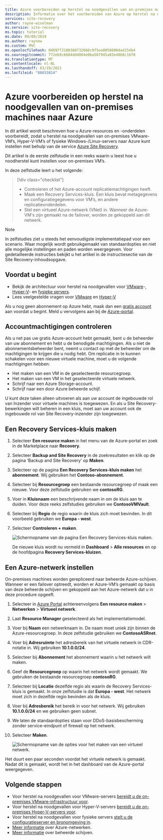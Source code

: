 ```yaml
---
title: Azure voorbereiden op herstel na noodgevallen van on-premises machines met Azure Site Recovery
description: Informatie over het voorbereiden van Azure op herstel na noodgevallen van on-premises machines met Azure Site Recovery.
services: site-recovery
author: rayne-wiselman
ms.service: site-recovery
ms.topic: tutorial
ms.date: 09/09/2019
ms.author: raynew
ms.custom: MVC
ms.openlocfilehash: 0d697f2100360732666c9f5ea8050800dad154b4
ms.sourcegitcommit: 772eb9c6684dd4864e0ba507945a83e48b8c16f0
ms.translationtype: MT
ms.contentlocale: nl-NL
ms.lasthandoff: 03/19/2021
ms.locfileid: "88653814"
---
```

# <a name="prepare-azure-for-on-premises-disaster-recovery-to-azure"></a>Azure voorbereiden op herstel na noodgevallen van on-premises machines naar Azure

In dit artikel wordt beschreven hoe u Azure-resources en -onderdelen voorbereidt, zodat u herstel na noodgevallen van on-premises VMware-VM’s, Hyper-V-VM’s of fysieke Windows-/Linux-servers naar Azure kunt instellen met behulp van de service [Azure Site Recovery](site-recovery-overview.md).

Dit artikel is de eerste zelfstudie in een reeks waarin u leest hoe u noodherstel kunt instellen voor on-premises VM’s. 


In deze zelfstudie leert u het volgende:

> [!div class="checklist"]
> * Controleren of het Azure-account replicatiemachtigingen heeft.
> * Maak een Recovery Services-kluis. Een kluis bevat metagegevens en configuratiegegevens voor VM’s, en andere replicatieonderdelen.
> * Stel een virtueel Azure-netwerk (VNet) in. Wanneer de Azure-VM's zijn gemaakt na de failover, worden ze gekoppeld aan dit netwerk.

> [!NOTE]
> In zelfstudies ziet u steeds het eenvoudigste implementatiepad voor een scenario. Waar mogelijk wordt gebruikgemaakt van standaardopties en niet alle mogelijke instellingen en paden worden weergegeven. Voor gedetailleerde instructies bekijkt u het artikel in de instructiesectie van de Site Recovery-inhoudsopgave.

## <a name="before-you-start"></a>Voordat u begint

- Bekijk de architectuur voor herstel na noodgevallen voor [VMware](vmware-azure-architecture.md)-, [Hyper-V](hyper-v-azure-architecture.md)- en [fysieke servers](physical-azure-architecture.md).
- Lees veelgestelde vragen voor [VMware](vmware-azure-common-questions.md) en [Hyper-V](hyper-v-azure-common-questions.md)

Als u nog geen abonnement op Azure hebt, maak dan een [gratis account](https://azure.microsoft.com/pricing/free-trial/) aan voordat u begint. Meld u vervolgens aan bij de [Azure-portal](https://portal.azure.com).


## <a name="verify-account-permissions"></a>Accountmachtigingen controleren

Als u net pas uw gratis Azure-account hebt gemaakt, bent u de beheerder van uw abonnement en hebt u de benodigde machtigingen. Als u niet de abonnementsbeheerder bent, neemt u contact op met de beheerder om de machtigingen te krijgen die u nodig hebt. Om replicatie in te kunnen schakelen voor een nieuwe virtuele machine, moet u de volgende machtigingen hebben:

- Het maken van een VM in de geselecteerde resourcegroep.
- Het maken van een VM in het geselecteerde virtuele netwerk.
- Schrijf naar een Azure Storage-account.
- Schrijf naar een door Azure beheerde schijf.

U kunt deze taken alleen uitvoeren als aan uw account de ingebouwde rol van Inzender voor virtuele machines is toegewezen. En als u Site Recovery-bewerkingen wilt beheren in een kluis, moet aan uw account ook de ingebouwde rol van Site Recovery-inzender zijn toegewezen.


## <a name="create-a-recovery-services-vault"></a>Een Recovery Services-kluis maken

1. Selecteer **Een resource maken** in het menu van de Azure-portal en zoek in de Marketplace naar **Recovery**.
2. Selecteer **Backup and Site Recovery** in de zoekresultaten en klik op de pagina ‘Backup and Site Recovery’ op **Maken**. 
3. Selecteer op de pagina **Een Recovery Services-kluis maken** het **abonnement**. Wij gebruiken het **Contoso-abonnement**.
4. Selecteer bij **Resourcegroep** een bestaande resourcegroep of maak een nieuwe. Voor deze zelfstudie gebruiken we **contosoRG**.
5. Voer in **Kluisnaam** een beschrijvende naam in om de kluis aan te duiden. Voor deze reeks zelfstudies gebruiken we **ContosoVMVault**.
6. Selecteer bij **Regio** de regio waarin de kluis zich moet bevinden. In dit voorbeeld gebruiken we **Europa - west**.
7. Selecteer **Controleren + maken**.

   ![Schermopname van de pagina Een Recovery Services-kluis maken.](./media/tutorial-prepare-azure/new-vault-settings.png)

   De nieuwe kluis wordt nu vermeld in **Dashboard** > **Alle resources** en op de hoofdpagina **Recovery Services-kluizen**.

## <a name="set-up-an-azure-network"></a>Een Azure-netwerk instellen

On-premises machines worden gerepliceerd naar beheerde Azure-schijven. Wanneer er een failover optreedt, worden er Azure-VM’s gemaakt op basis van deze beheerde schijven en gekoppeld aan het Azure-netwerk dat u in deze procedure opgeeft.

1. Selecteer in [Azure Portal](https://portal.azure.com) achtereenvolgens **Een resource maken** > **Netwerken** > **Virtueel netwerk**.
2. Laat **Resource Manager** geselecteerd als het implementatiemodel.
3. Voer bij **Naam** een netwerknaam in. De naam moet uniek zijn binnen de Azure-resourcegroep. In deze zelfstudie gebruiken we **ContosoASRnet**.
4. Voer bij **Adresruimte** het adresbereik van het virtuele netwerk in CDR-notatie in. Wij gebruiken **10.1.0.0/24**.
5. Selecteer bij **Abonnement** het abonnement waarin u het netwerk wilt maken.
6. Geef de **Resourcegroep** op waarin het netwerk wordt gemaakt. We gebruiken de bestaande resourcegroep **contosoRG**.
7. Selecteer bij **Locatie** dezelfde regio als waarin de Recovery Services-kluis is gemaakt. In onze zelfstudie is dat **Europa - west**. Het netwerk moet zich in dezelfde regio bevinden als de kluis.
8. Voer bij **Adresbereik** het bereik in voor het netwerk. Wij gebruiken **10.1.0.0/24** en we gebruiken geen subnet.
9. We laten de standaardopties staan voor DDoS-basisbescherming zonder service-eindpunt of firewall op het netwerk.
9. Selecteer **Maken**.

   ![Schermopname van de opties voor het maken van een virtueel netwerk.](media/tutorial-prepare-azure/create-network.png)

Het duurt een paar seconden voordat het virtuele netwerk is gemaakt. Nadat dit is gemaakt, wordt het in het dashboard van de Azure-portal weergegeven.




## <a name="next-steps"></a>Volgende stappen

- Voor herstel na noodgevallen voor VMware-servers [bereidt u de on-premises VMware-infrastructuur voor](./vmware-azure-tutorial-prepare-on-premises.md).
- Voor herstel na noodgevallen voor Hyper-V-servers [bereidt u de on-premises Hyper-V-servers voor](hyper-v-prepare-on-premises-tutorial.md).
- Voor herstel na noodgevallen voor fysieke servers [stelt u de configuratieserver en bronomgeving in](physical-azure-disaster-recovery.md).
- [Meer informatie](../virtual-network/virtual-networks-overview.md) over Azure-netwerken.
- [Meer informatie](../virtual-machines/managed-disks-overview.md) over beheerde schijven.
